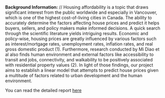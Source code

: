 **Background Information:** //
Housing affordability is a topic that draws significant interest from the public worldwide and especially in Vancouver, which is one of the highest cost-of-living cities in Canada. The ability to accurately determine the factors affecting house prices and predict it helps buyers, sellers, and policy makers make informed decisions. A quick search through the scientific literature yields intriguing results. Economic and policy-wise, housing prices are greatly influenced by various factors such as interest/mortgage rates, unemployment rates, inflation rates, and real gross domestic product (1). Furthermore, research conducted by Mi Diao et al also finds human environment and external factors like accessibility to transit and jobs, connectivity, and walkability to be positively associated with residential property values (2). In light of those findings, our project aims to establish a linear model that attempts to predict house prices given a multitude of factors related to urban development and the human environment.

You can read the detailed report [here](https://shahrukhp15.github.io/Housing_Price_Prediction_by_Regression/Report.html)
